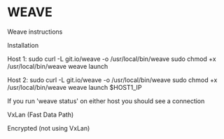 # WEAVE

Weave instructions

Installation

Host 1:
sudo curl -L git.io/weave -o /usr/local/bin/weave
sudo chmod +x /usr/local/bin/weave
weave launch

Host 2:
sudo curl -L git.io/weave -o /usr/local/bin/weave
sudo chmod +x /usr/local/bin/weave
weave launch $HOST1_IP


If you run 'weave status' on either host you should see a connection

VxLan (Fast Data Path)


Encrypted (not using VxLan)




